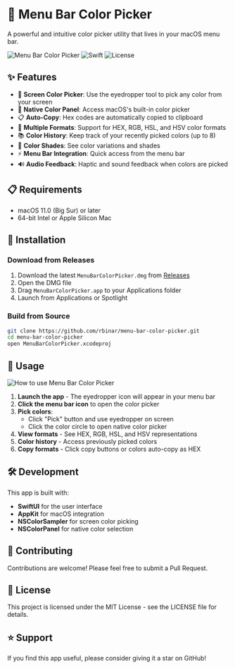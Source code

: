 # 🎨 Menu Bar Color Picker

A powerful and intuitive color picker utility that lives in your macOS menu bar.

![Menu Bar Color Picker](https://img.shields.io/badge/macOS-11.0+-blue.svg)
![Swift](https://img.shields.io/badge/Swift-5.0+-orange.svg)
![License](https://img.shields.io/badge/License-MIT-green.svg)

## ✨ Features

- 🎯 **Screen Color Picker**: Use the eyedropper tool to pick any color from your screen
- 🎨 **Native Color Panel**: Access macOS's built-in color picker
- 📋 **Auto-Copy**: Hex codes are automatically copied to clipboard
- 🎨 **Multiple Formats**: Support for HEX, RGB, HSL, and HSV color formats
- 📚 **Color History**: Keep track of your recently picked colors (up to 8)
- 🌈 **Color Shades**: See color variations and shades
- ⚡ **Menu Bar Integration**: Quick access from the menu bar
- 🔊 **Audio Feedback**: Haptic and sound feedback when colors are picked

## 📋 Requirements

- macOS 11.0 (Big Sur) or later
- 64-bit Intel or Apple Silicon Mac

## 🚀 Installation

### Download from Releases
1. Download the latest `MenuBarColorPicker.dmg` from [Releases](https://github.com/rbinar/menu-bar-color-picker/releases)
2. Open the DMG file
3. Drag `MenuBarColorPicker.app` to your Applications folder
4. Launch from Applications or Spotlight

### Build from Source
```bash
git clone https://github.com/rbinar/menu-bar-color-picker.git
cd menu-bar-color-picker
open MenuBarColorPicker.xcodeproj
```

## 🎯 Usage

![How to use Menu Bar Color Picker](screenshot-how-to-use.gif)

1. **Launch the app** - The eyedropper icon will appear in your menu bar
2. **Click the menu bar icon** to open the color picker
3. **Pick colors**:
   - Click "Pick" button and use eyedropper on screen
   - Click the color circle to open native color picker
4. **View formats** - See HEX, RGB, HSL, and HSV representations
5. **Color history** - Access previously picked colors
6. **Copy formats** - Click copy buttons or colors auto-copy as HEX

## 🛠️ Development

This app is built with:
- **SwiftUI** for the user interface
- **AppKit** for macOS integration
- **NSColorSampler** for screen color picking
- **NSColorPanel** for native color selection

## 🤝 Contributing

Contributions are welcome! Please feel free to submit a Pull Request.

## 📄 License

This project is licensed under the MIT License - see the LICENSE file for details.

## ⭐ Support

If you find this app useful, please consider giving it a star on GitHub!